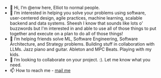 - 👋 Hi, I’m @enw here, Elliot to normal people.
- 👀 I’m interested in helping you solve your problems using software, user-centered design, agile practices, machine learning, scalable backend and data systems.  Sheesh I know that sounds like lots o' buzzwords but I'm interested in and able to use all of those things to put together and execute on a plan to do all of those things!
- 🌱 I’m helping friends solve ML, Software Engineering, Software Architecture, and Strategy problems.  Building stuff in collaboration with LLMs.  Jazz piano and guitar.  Ableton and MPC Beats.  Playing with my kids.
- 💞️ I’m looking to collaborate on your project.  :).  Let me know what you need.  
- 📫 How to reach me - [mail me](mailto:elliot.winard@gmail.com)

<!---
enw/enw is a ✨ special ✨ repository because its `README.md` (this file) appears on your GitHub profile.
You can click the Preview link to take a look at your changes.
--->
